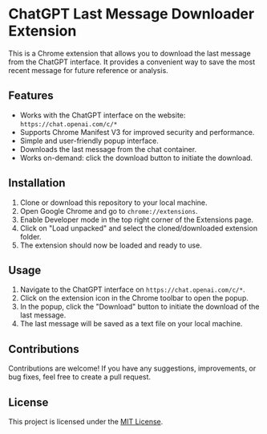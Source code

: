 # ChatGPT Last Message Downloader Extension

This is a Chrome extension that allows you to download the last message from the ChatGPT interface. It provides a convenient way to save the most recent message for future reference or analysis.

## Features

- Works with the ChatGPT interface on the website: `https://chat.openai.com/c/*`
- Supports Chrome Manifest V3 for improved security and performance.
- Simple and user-friendly popup interface.
- Downloads the last message from the chat container.
- Works on-demand: click the download button to initiate the download.

## Installation

1. Clone or download this repository to your local machine.
2. Open Google Chrome and go to `chrome://extensions`.
3. Enable Developer mode in the top right corner of the Extensions page.
4. Click on "Load unpacked" and select the cloned/downloaded extension folder.
5. The extension should now be loaded and ready to use.

## Usage

1. Navigate to the ChatGPT interface on `https://chat.openai.com/c/*`.
2. Click on the extension icon in the Chrome toolbar to open the popup.
3. In the popup, click the "Download" button to initiate the download of the last message.
4. The last message will be saved as a text file on your local machine.

## Contributions

Contributions are welcome! If you have any suggestions, improvements, or bug fixes, feel free to create a pull request.

## License

This project is licensed under the [MIT License](LICENSE).
